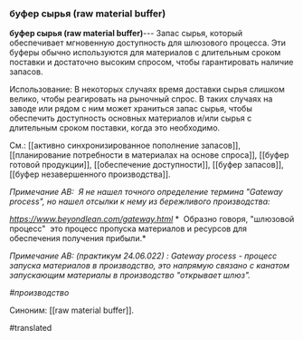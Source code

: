 ### буфер сырья (raw material buffer)

**буфер сырья (raw material buffer)**--- Запас сырья, который обеспечивает мгновенную доступность для шлюзового процесса. Эти буферы обычно используются для материалов с длительным сроком поставки и достаточно высоким спросом, чтобы гарантировать наличие запасов.

Использование: В некоторых случаях время доставки сырья слишком велико, чтобы реагировать на рыночный спрос. В таких случаях на заводе или рядом с ним может храниться запас сырья, чтобы обеспечить доступность основных материалов и/или сырья с длительным сроком поставки, когда это необходимо.

См.: [[активно синхронизированное пополнение запасов]], [[планирование потребности в материалах на основе спроса]], [[буфер готовой продукции]], [[обеспечение доступности]], [[буфер запасов]], [[буфер незавершенного производства]].

*Примечание АВ:  Я не нашел точного определение термина "Gateway process", но нашел отсылки к нему из бережливого производства:*

*https://www.beyondlean.com/gateway.html* *  Образно говоря, "шлюзовой процесс"  это процесс пропуска материалов и ресурсов для обеспечения получения прибыли.*

*Примечание АВ: (практикум 24.06.022) : Gateway process - процесс запуска материалов в производство, это напрямую связано с канатом запускающим материалы в производство "открывает шлюз".*

*\#производство*

Синоним: [[raw material buffer]].

#translated
